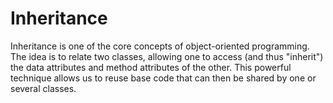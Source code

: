# Inheritance

Inheritance is one of the core concepts of object-oriented programming. The idea is to relate two classes, allowing one to access (and thus "inherit") the data attributes and method attributes of the other. This powerful technique allows us to reuse base code that can then be shared by one or several classes.